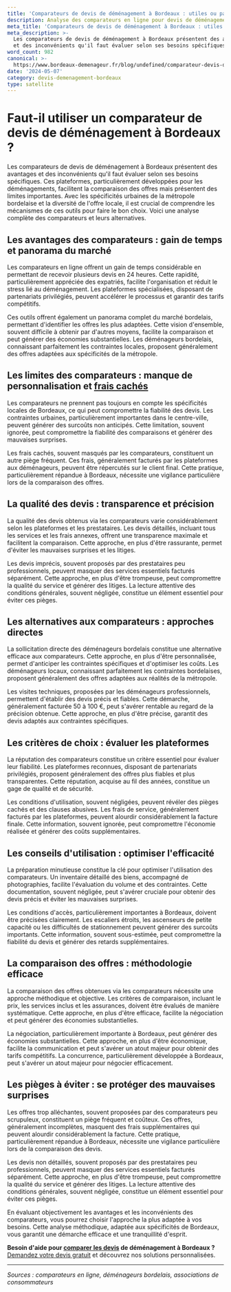 ```yaml
---
title: 'Comparateurs de devis de déménagement à Bordeaux : utiles ou pas ?'
description: Analyse des comparateurs en ligne pour devis de déménagement.
meta_title: 'Comparateurs de devis de déménagement à Bordeaux : utiles ou pas ?'
meta_description: >-
  Les comparateurs de devis de déménagement à Bordeaux présentent des avantages
  et des inconvénients qu'il faut évaluer selon ses besoins spécifiques. C.
word_count: 982
canonical: >-
  https://www.bordeaux-demenageur.fr/blog/undefined/comparateur-devis-demenagement-bordeaux
date: '2024-05-07'
category: devis-demenagement-bordeaux
type: satellite
---
```



# Faut-il utiliser un comparateur de devis de déménagement à Bordeaux ?

Les comparateurs de devis de déménagement à Bordeaux présentent des avantages et des inconvénients qu'il faut évaluer selon ses besoins spécifiques. Ces plateformes, particulièrement développées pour les déménagements, facilitent la comparaison des offres mais présentent des limites importantes. Avec les spécificités urbaines de la métropole bordelaise et la diversité de l'offre locale, il est crucial de comprendre les mécanismes de ces outils pour faire le bon choix. Voici une analyse complète des comparateurs et leurs alternatives.

## Les avantages des comparateurs : gain de temps et panorama du marché

Les comparateurs en ligne offrent un gain de temps considérable en permettant de recevoir plusieurs devis en 24 heures. Cette rapidité, particulièrement appréciée des expatriés, facilite l'organisation et réduit le stress lié au déménagement. Les plateformes spécialisées, disposant de partenariats privilégiés, peuvent accélérer le processus et garantir des tarifs compétitifs.

Ces outils offrent également un panorama complet du marché bordelais, permettant d'identifier les offres les plus adaptées. Cette vision d'ensemble, souvent difficile à obtenir par d'autres moyens, facilite la comparaison et peut générer des économies substantielles. Les déménageurs bordelais, connaissant parfaitement les contraintes locales, proposent généralement des offres adaptées aux spécificités de la métropole.

## Les limites des comparateurs : manque de personnalisation et [frais cachés](/blog/prix/frais-caches-demenagement)

Les comparateurs ne prennent pas toujours en compte les spécificités locales de Bordeaux, ce qui peut compromettre la fiabilité des devis. Les contraintes urbaines, particulièrement importantes dans le centre-ville, peuvent générer des surcoûts non anticipés. Cette limitation, souvent ignorée, peut compromettre la fiabilité des comparaisons et générer des mauvaises surprises.

Les frais cachés, souvent masqués par les comparateurs, constituent un autre piège fréquent. Ces frais, généralement facturés par les plateformes aux déménageurs, peuvent être répercutés sur le client final. Cette pratique, particulièrement répandue à Bordeaux, nécessite une vigilance particulière lors de la comparaison des offres.

## La qualité des devis : transparence et précision

La qualité des devis obtenus via les comparateurs varie considérablement selon les plateformes et les prestataires. Les devis détaillés, incluant tous les services et les frais annexes, offrent une transparence maximale et facilitent la comparaison. Cette approche, en plus d'être rassurante, permet d'éviter les mauvaises surprises et les litiges.

Les devis imprécis, souvent proposés par des prestataires peu professionnels, peuvent masquer des services essentiels facturés séparément. Cette approche, en plus d'être trompeuse, peut compromettre la qualité du service et générer des litiges. La lecture attentive des conditions générales, souvent négligée, constitue un élément essentiel pour éviter ces pièges.

## Les alternatives aux comparateurs : approches directes

La sollicitation directe des déménageurs bordelais constitue une alternative efficace aux comparateurs. Cette approche, en plus d'être personnalisée, permet d'anticiper les contraintes spécifiques et d'optimiser les coûts. Les déménageurs locaux, connaissant parfaitement les contraintes bordelaises, proposent généralement des offres adaptées aux réalités de la métropole.

Les visites techniques, proposées par les déménageurs professionnels, permettent d'établir des devis précis et fiables. Cette démarche, généralement facturée 50 à 100 €, peut s'avérer rentable au regard de la précision obtenue. Cette approche, en plus d'être précise, garantit des devis adaptés aux contraintes spécifiques.

## Les critères de choix : évaluer les plateformes

La réputation des comparateurs constitue un critère essentiel pour évaluer leur fiabilité. Les plateformes reconnues, disposant de partenariats privilégiés, proposent généralement des offres plus fiables et plus transparentes. Cette réputation, acquise au fil des années, constitue un gage de qualité et de sécurité.

Les conditions d'utilisation, souvent négligées, peuvent révéler des pièges cachés et des clauses abusives. Les frais de service, généralement facturés par les plateformes, peuvent alourdir considérablement la facture finale. Cette information, souvent ignorée, peut compromettre l'économie réalisée et générer des coûts supplémentaires.

## Les conseils d'utilisation : optimiser l'efficacité

La préparation minutieuse constitue la clé pour optimiser l'utilisation des comparateurs. Un inventaire détaillé des biens, accompagné de photographies, facilite l'évaluation du volume et des contraintes. Cette documentation, souvent négligée, peut s'avérer cruciale pour obtenir des devis précis et éviter les mauvaises surprises.

Les conditions d'accès, particulièrement importantes à Bordeaux, doivent être précisées clairement. Les escaliers étroits, les ascenseurs de petite capacité ou les difficultés de stationnement peuvent générer des surcoûts importants. Cette information, souvent sous-estimée, peut compromettre la fiabilité du devis et générer des retards supplémentaires.

## La comparaison des offres : méthodologie efficace

La comparaison des offres obtenues via les comparateurs nécessite une approche méthodique et objective. Les critères de comparaison, incluant le prix, les services inclus et les assurances, doivent être évalués de manière systématique. Cette approche, en plus d'être efficace, facilite la négociation et peut générer des économies substantielles.

La négociation, particulièrement importante à Bordeaux, peut générer des économies substantielles. Cette approche, en plus d'être économique, facilite la communication et peut s'avérer un atout majeur pour obtenir des tarifs compétitifs. La concurrence, particulièrement développée à Bordeaux, peut s'avérer un atout majeur pour négocier efficacement.

## Les pièges à éviter : se protéger des mauvaises surprises

Les offres trop alléchantes, souvent proposées par des comparateurs peu scrupuleux, constituent un piège fréquent et coûteux. Ces offres, généralement incomplètes, masquent des frais supplémentaires qui peuvent alourdir considérablement la facture. Cette pratique, particulièrement répandue à Bordeaux, nécessite une vigilance particulière lors de la comparaison des devis.

Les devis non détaillés, souvent proposés par des prestataires peu professionnels, peuvent masquer des services essentiels facturés séparément. Cette approche, en plus d'être trompeuse, peut compromettre la qualité du service et générer des litiges. La lecture attentive des conditions générales, souvent négligée, constitue un élément essentiel pour éviter ces pièges.

En évaluant objectivement les avantages et les inconvénients des comparateurs, vous pourrez choisir l'approche la plus adaptée à vos besoins. Cette analyse méthodique, adaptée aux spécificités de Bordeaux, vous garantit une démarche efficace et une tranquillité d'esprit.

**Besoin d'aide pour [comparer les devis](/blog/prix/comparatif-prix-devis-demenagement) de déménagement à Bordeaux ?** [Demandez votre devis gratuit](https://moverz-bordeaux.fr/devis) et découvrez nos solutions personnalisées.

---

*Sources : comparateurs en ligne, déménageurs bordelais, associations de consommateurs*

